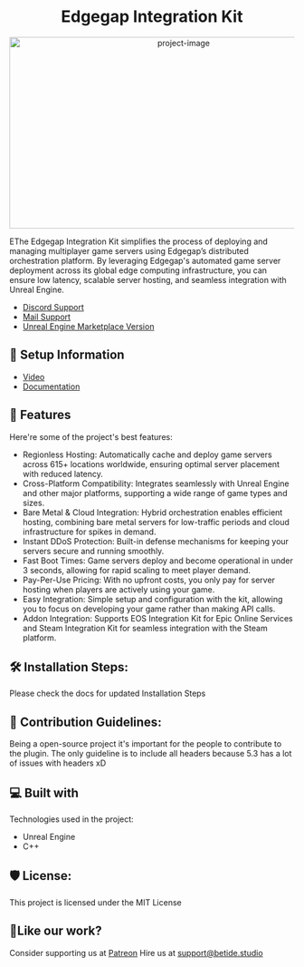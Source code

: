 <h1 align="center" id="title">Edgegap Integration Kit</h1>

<p align="center"><img src="https://socialify.git.ci/betidestudio/EdgegapIntegrationKit/image?description=1&descriptionEditable=The%20ultimate%20EdgeGap%20Integration%20Kit&font=Inter&language=1&name=1&owner=1&pattern=Plus&stargazers=1&theme=Dark" alt="project-image" width="600" height="338/"></p>

<p id="description">EThe Edgegap Integration Kit simplifies the process of deploying and managing multiplayer game servers using Edgegap’s distributed orchestration platform. By leveraging Edgegap's automated game server deployment across its global edge computing infrastructure, you can ensure low latency, scalable server hosting, and seamless integration with Unreal Engine.</p>

- [Discord Support](https://discord.gg/betidestudio)
- [Mail Support](mailto:support@betide.studio)
- [Unreal Engine Marketplace Version](https://www.unrealengine.com/marketplace/en-US/product/edgegap-integration-kit)

<h2>🚀 Setup Information</h2>

- [Video](https://www.youtube.com)
- [Documentation](https://egik.betide.studio)

<h2>🧐 Features</h2>

Here're some of the project's best features:

*   Regionless Hosting: Automatically cache and deploy game servers across 615+ locations worldwide, ensuring optimal server placement with reduced latency.
*   Cross-Platform Compatibility: Integrates seamlessly with Unreal Engine and other major platforms, supporting a wide range of game types and sizes.
*   Bare Metal & Cloud Integration: Hybrid orchestration enables efficient hosting, combining bare metal servers for low-traffic periods and cloud infrastructure for spikes in demand.
*   Instant DDoS Protection: Built-in defense mechanisms for keeping your servers secure and running smoothly.
*   Fast Boot Times: Game servers deploy and become operational in under 3 seconds, allowing for rapid scaling to meet player demand.
*   Pay-Per-Use Pricing: With no upfront costs, you only pay for server hosting when players are actively using your game.
*   Easy Integration: Simple setup and configuration with the kit, allowing you to focus on developing your game rather than making API calls.
*   Addon Integration: Supports EOS Integration Kit for Epic Online Services and Steam Integration Kit for seamless integration with the Steam platform.

<h2>🛠️ Installation Steps:</h2>

Please check the docs for updated Installation Steps

<h2>🍰 Contribution Guidelines:</h2>

Being a open-source project it's important for the people to contribute to the plugin. The only guideline is to include all headers because 5.3 has a lot of issues with headers xD

  
  
<h2>💻 Built with</h2>

Technologies used in the project:

*   Unreal Engine
*   C++

<h2>🛡️ License:</h2>

This project is licensed under the MIT License

<h2>💖Like our work?</h2>

Consider supporting us at [Patreon](https://www.patreon.com/betide)
Hire us at [support@betide.studio](mailto:support@betide.studio)
